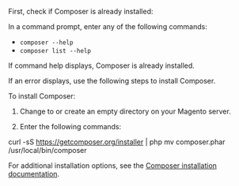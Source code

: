 First, check if Composer is already installed:

In a command prompt, enter any of the following commands:

- `composer --help`
- `composer list --help`

If command help displays, Composer is already installed.

If an error displays, use the following steps to install Composer.

To install Composer:

1. Change to or create an empty directory on your Magento server.

2. Enter the following commands:

  curl -sS https://getcomposer.org/installer | php
  mv composer.phar /usr/local/bin/composer

For additional installation options, see the [Composer installation documentation](https://getcomposer.org/download/).
